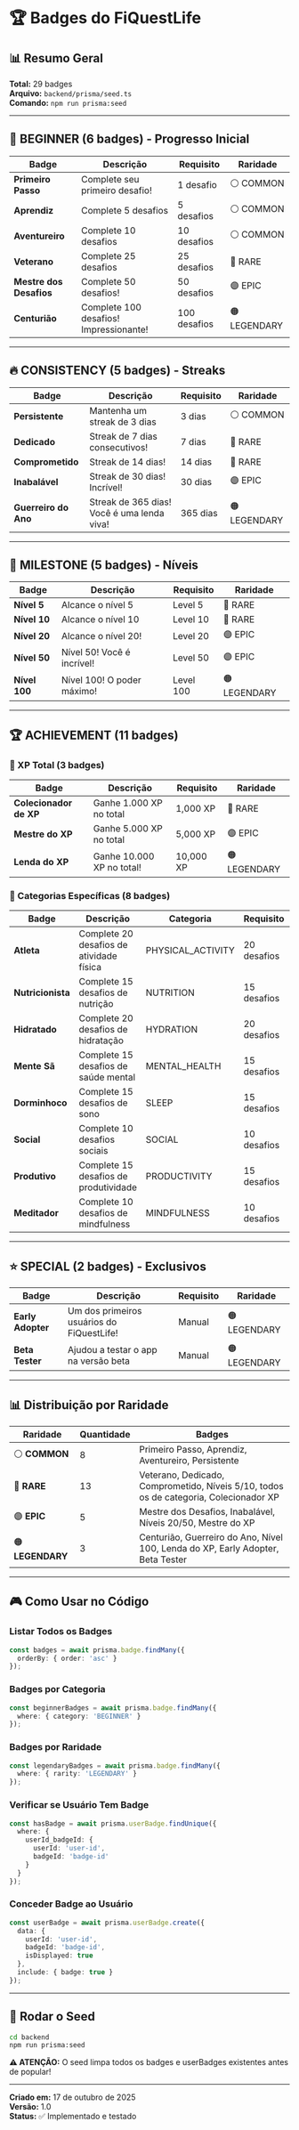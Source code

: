 # 🏆 Badges do FiQuestLife

## 📊 Resumo Geral

**Total:** 29 badges  
**Arquivo:** `backend/prisma/seed.ts`  
**Comando:** `npm run prisma:seed`

---

## 🌱 BEGINNER (6 badges) - Progresso Inicial

| Badge | Descrição | Requisito | Raridade |
|-------|-----------|-----------|----------|
| **Primeiro Passo** | Complete seu primeiro desafio! | 1 desafio | ⚪ COMMON |
| **Aprendiz** | Complete 5 desafios | 5 desafios | ⚪ COMMON |
| **Aventureiro** | Complete 10 desafios | 10 desafios | ⚪ COMMON |
| **Veterano** | Complete 25 desafios | 25 desafios | 🔵 RARE |
| **Mestre dos Desafios** | Complete 50 desafios! | 50 desafios | 🟣 EPIC |
| **Centurião** | Complete 100 desafios! Impressionante! | 100 desafios | 🟠 LEGENDARY |

---

## 🔥 CONSISTENCY (5 badges) - Streaks

| Badge | Descrição | Requisito | Raridade |
|-------|-----------|-----------|----------|
| **Persistente** | Mantenha um streak de 3 dias | 3 dias | ⚪ COMMON |
| **Dedicado** | Streak de 7 dias consecutivos! | 7 dias | 🔵 RARE |
| **Comprometido** | Streak de 14 dias! | 14 dias | 🔵 RARE |
| **Inabalável** | Streak de 30 dias! Incrível! | 30 dias | 🟣 EPIC |
| **Guerreiro do Ano** | Streak de 365 dias! Você é uma lenda viva! | 365 dias | 🟠 LEGENDARY |

---

## 🎯 MILESTONE (5 badges) - Níveis

| Badge | Descrição | Requisito | Raridade |
|-------|-----------|-----------|----------|
| **Nível 5** | Alcance o nível 5 | Level 5 | 🔵 RARE |
| **Nível 10** | Alcance o nível 10 | Level 10 | 🔵 RARE |
| **Nível 20** | Alcance o nível 20! | Level 20 | 🟣 EPIC |
| **Nível 50** | Nível 50! Você é incrível! | Level 50 | 🟣 EPIC |
| **Nível 100** | Nível 100! O poder máximo! | Level 100 | 🟠 LEGENDARY |

---

## 🏆 ACHIEVEMENT (11 badges)

### 💎 XP Total (3 badges)

| Badge | Descrição | Requisito | Raridade |
|-------|-----------|-----------|----------|
| **Colecionador de XP** | Ganhe 1.000 XP no total | 1,000 XP | 🔵 RARE |
| **Mestre do XP** | Ganhe 5.000 XP no total | 5,000 XP | 🟣 EPIC |
| **Lenda do XP** | Ganhe 10.000 XP no total! | 10,000 XP | 🟠 LEGENDARY |

### 🎯 Categorias Específicas (8 badges)

| Badge | Descrição | Categoria | Requisito | Raridade |
|-------|-----------|-----------|-----------|----------|
| **Atleta** | Complete 20 desafios de atividade física | PHYSICAL_ACTIVITY | 20 desafios | 🔵 RARE |
| **Nutricionista** | Complete 15 desafios de nutrição | NUTRITION | 15 desafios | 🔵 RARE |
| **Hidratado** | Complete 20 desafios de hidratação | HYDRATION | 20 desafios | 🔵 RARE |
| **Mente Sã** | Complete 15 desafios de saúde mental | MENTAL_HEALTH | 15 desafios | 🔵 RARE |
| **Dorminhoco** | Complete 15 desafios de sono | SLEEP | 15 desafios | 🔵 RARE |
| **Social** | Complete 10 desafios sociais | SOCIAL | 10 desafios | 🔵 RARE |
| **Produtivo** | Complete 15 desafios de produtividade | PRODUCTIVITY | 15 desafios | 🔵 RARE |
| **Meditador** | Complete 10 desafios de mindfulness | MINDFULNESS | 10 desafios | 🔵 RARE |

---

## ⭐ SPECIAL (2 badges) - Exclusivos

| Badge | Descrição | Requisito | Raridade |
|-------|-----------|-----------|----------|
| **Early Adopter** | Um dos primeiros usuários do FiQuestLife! | Manual | 🟠 LEGENDARY |
| **Beta Tester** | Ajudou a testar o app na versão beta | Manual | 🟠 LEGENDARY |

---

## 📊 Distribuição por Raridade

| Raridade | Quantidade | Badges |
|----------|------------|--------|
| ⚪ **COMMON** | 8 | Primeiro Passo, Aprendiz, Aventureiro, Persistente |
| 🔵 **RARE** | 13 | Veterano, Dedicado, Comprometido, Níveis 5/10, todos os de categoria, Colecionador XP |
| 🟣 **EPIC** | 5 | Mestre dos Desafios, Inabalável, Níveis 20/50, Mestre do XP |
| 🟠 **LEGENDARY** | 3 | Centurião, Guerreiro do Ano, Nível 100, Lenda do XP, Early Adopter, Beta Tester |

---

## 🎮 Como Usar no Código

### Listar Todos os Badges
```typescript
const badges = await prisma.badge.findMany({
  orderBy: { order: 'asc' }
});
```

### Badges por Categoria
```typescript
const beginnerBadges = await prisma.badge.findMany({
  where: { category: 'BEGINNER' }
});
```

### Badges por Raridade
```typescript
const legendaryBadges = await prisma.badge.findMany({
  where: { rarity: 'LEGENDARY' }
});
```

### Verificar se Usuário Tem Badge
```typescript
const hasBadge = await prisma.userBadge.findUnique({
  where: {
    userId_badgeId: {
      userId: 'user-id',
      badgeId: 'badge-id'
    }
  }
});
```

### Conceder Badge ao Usuário
```typescript
const userBadge = await prisma.userBadge.create({
  data: {
    userId: 'user-id',
    badgeId: 'badge-id',
    isDisplayed: true
  },
  include: { badge: true }
});
```

---

## 🔄 Rodar o Seed

```bash
cd backend
npm run prisma:seed
```

**⚠️ ATENÇÃO:** O seed limpa todos os badges e userBadges existentes antes de popular!

---

**Criado em:** 17 de outubro de 2025  
**Versão:** 1.0  
**Status:** ✅ Implementado e testado
